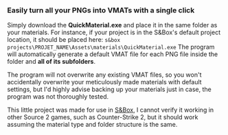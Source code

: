 ### Easily turn all your PNGs into VMATs with a single click
Simply download the **QuickMaterial.exe** and place it in the same folder as your materials.
For instance, if your project is in the S&Box's default project location, it should be placed here:
`s&box projects\PROJET_NAME\Assets\materials\QuickMaterial.exe`
The program will automatically generate a default VMAT file for each PNG file inside the folder and **all of its subfolders**.

The program will not overwrite any existing VMAT files, so you won't accidentally overwrite your meticulously made materials with default settings, but I'd highly advise backing up your materials just in case, the program was not thoroughly tested.

This little project was made for use in [S&Box](https://store.steampowered.com/app/590830?snr=5000_5100__), I cannot verify it working in other Source 2 games, such as Counter-Strike 2, but it should work assuming the material type and folder structure is the same.